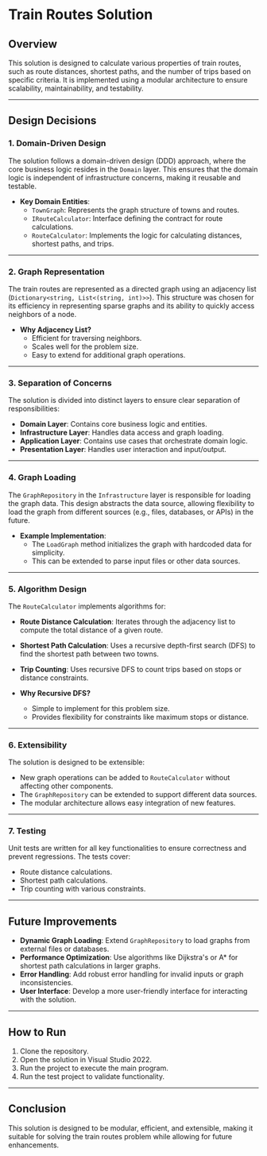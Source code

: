 # Train Routes Solution

## Overview
This solution is designed to calculate various properties of train routes, such as route distances, shortest paths, and the number of trips based on specific criteria. It is implemented using a modular architecture to ensure scalability, maintainability, and testability.

---

## Design Decisions

### 1. **Domain-Driven Design**
The solution follows a domain-driven design (DDD) approach, where the core business logic resides in the `Domain` layer. This ensures that the domain logic is independent of infrastructure concerns, making it reusable and testable.

- **Key Domain Entities**:
  - `TownGraph`: Represents the graph structure of towns and routes.
  - `IRouteCalculator`: Interface defining the contract for route calculations.
  - `RouteCalculator`: Implements the logic for calculating distances, shortest paths, and trips.

---

### 2. **Graph Representation**
The train routes are represented as a directed graph using an adjacency list (`Dictionary<string, List<(string, int)>>`). This structure was chosen for its efficiency in representing sparse graphs and its ability to quickly access neighbors of a node.

- **Why Adjacency List?**
  - Efficient for traversing neighbors.
  - Scales well for the problem size.
  - Easy to extend for additional graph operations.

---

### 3. **Separation of Concerns**
The solution is divided into distinct layers to ensure clear separation of responsibilities:
- **Domain Layer**: Contains core business logic and entities.
- **Infrastructure Layer**: Handles data access and graph loading.
- **Application Layer**: Contains use cases that orchestrate domain logic.
- **Presentation Layer**: Handles user interaction and input/output.

---

### 4. **Graph Loading**
The `GraphRepository` in the `Infrastructure` layer is responsible for loading the graph data. This design abstracts the data source, allowing flexibility to load the graph from different sources (e.g., files, databases, or APIs) in the future.

- **Example Implementation**:
  - The `LoadGraph` method initializes the graph with hardcoded data for simplicity.
  - This can be extended to parse input files or other data sources.

---

### 5. **Algorithm Design**
The `RouteCalculator` implements algorithms for:
- **Route Distance Calculation**: Iterates through the adjacency list to compute the total distance of a given route.
- **Shortest Path Calculation**: Uses a recursive depth-first search (DFS) to find the shortest path between two towns.
- **Trip Counting**: Uses recursive DFS to count trips based on stops or distance constraints.

- **Why Recursive DFS?**
  - Simple to implement for this problem size.
  - Provides flexibility for constraints like maximum stops or distance.

---

### 6. **Extensibility**
The solution is designed to be extensible:
- New graph operations can be added to `RouteCalculator` without affecting other components.
- The `GraphRepository` can be extended to support different data sources.
- The modular architecture allows easy integration of new features.

---

### 7. **Testing**
Unit tests are written for all key functionalities to ensure correctness and prevent regressions. The tests cover:
- Route distance calculations.
- Shortest path calculations.
- Trip counting with various constraints.

---

## Future Improvements
- **Dynamic Graph Loading**: Extend `GraphRepository` to load graphs from external files or databases.
- **Performance Optimization**: Use algorithms like Dijkstra's or A* for shortest path calculations in larger graphs.
- **Error Handling**: Add robust error handling for invalid inputs or graph inconsistencies.
- **User Interface**: Develop a more user-friendly interface for interacting with the solution.

---

## How to Run
1. Clone the repository.
2. Open the solution in Visual Studio 2022.
3. Run the project to execute the main program.
4. Run the test project to validate functionality.

---

## Conclusion
This solution is designed to be modular, efficient, and extensible, making it suitable for solving the train routes problem while allowing for future enhancements.
